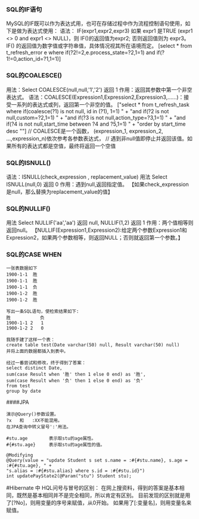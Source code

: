 ### SQL的IF语句
MySQL的IF既可以作为表达式用，也可在存储过程中作为流程控制语句使用，如下是做为表达式使用：
语法： IF(expr1,expr2,expr3)
如果 expr1 是TRUE (expr1 <> 0 and expr1 <> NULL)，则 IF()的返回值为expr2; 否则返回值则为 expr3。
    IF() 的返回值为数字值或字符串值，具体情况视其所在语境而定。
[select * from t_refresh_error e where if(?2!=2,e.process_state=?2,1=1) and if(?1!=0,action_id=?1,1=1)]

### SQL的COALESCE()
用法：Select  COALESCE(null,null,'1','2') 返回 1
作用：返回其参数中第一个非空表达式。
语法：COALESCE(Expression1,Expression2,Expression3,......)：接受一系列的表达式或列，返回第一个非空的值。
["select * from t_refresh_task where if(coalesce(?1) is not null, id in (?1), 1=1) " +
"and if(?2 is not null,custom=?2,1=1) " +
"and if(?3 is not null,action_type=?3,1=1) " +
"and if(?4 is not null,start_time between ?4 and ?5,1=1) " +
"order by start_time desc ""]
// COALESCE是一个函数， (expression_1, expression_2, ...,expression_n)依次参考各参数表达式，
// 遇到非null值即停止并返回该值。如果所有的表达式都是空值，最终将返回一个空值


### SQL的ISNULL()
语法：ISNULL(check_expression , replacement_value)
用法 Select  ISNULL(null,0) 返回 0
作用：遇到null,返回指定值。
【如果check_expression是null，那么替换为replacement_value的值】


### SQL的NULLIF()
用法 Select  NULLIF('aa','aa')  返回 null,  NULLIF(1,2)  返回 1
作用：两个值相等则返回null。
【NULLIF(Expression1,Expression2):给定两个参数Expression1和Expression2，如果两个参数相等，则返回NULL；否则就返回第一个参数。】


### SQL的CASE WHEN
```text
一张表数据如下
1900-1-1  胜
1900-1-1  胜
1900-1-1  负
1900-1-2  胜
1900-1-2  胜

写出一条SQL语句，使检索结果如下:
胜           负
1900-1-1 2   1
1900-1-2 2   0

我随手建了这样一个表：
create table test(Date varchar(50) null, Result varchar(50) null)
并将上面的数据都插入到表中。

经过一番尝试和修改，终于得到了答案：
select distinct Date,
sum(case Result when '胜' then 1 else 0 end) as '胜',
sum(case Result when '负' then 1 else 0 end) as '负'
from test
group by date
```



####JPA
```text
演示@Query()参数设置。
?x   和   :XX不能混用。
在JPA查询中转义冒号':'用法。

#stu.age        表示取stu的age属性。
#{#stu.age}     表示取stu的age属性的值。

@Modifying
@Query(value = "update Student s set s.name = :#{#stu.name}, s.age = :#{#stu.age}, " +
"s.alias = :#{#stu.alias} where s.id = :#{#stu.id}")
int updatePayState2(@Param("stu") Student stu);
```

#Hibernate 中 HQL问号与冒号的区别：
在网上搜资料，得到的答案是基本相同，既然是基本相同并不是完全相同，所以肯定有区别。
目前发现的区别就是用了[?No]，则用变量的序号来赋值，从0开始。
如果用了[:变量名]，则用变量名来赋值。
